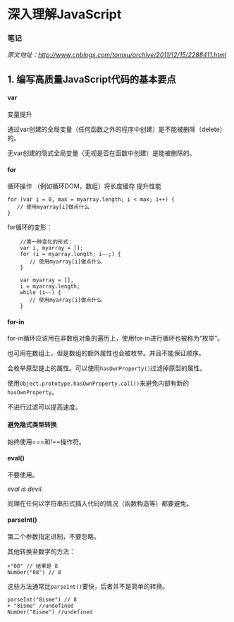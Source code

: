# 深入理解JavaScript

### 笔记

_原文地址：http://www.cnblogs.com/tomxu/archive/2011/12/15/2288411.html_

## 1. 编写高质量JavaScript代码的基本要点

#### var

变量提升

通过var创建的全局变量（任何函数之外的程序中创建）是不能被删除（delete）的。

无var创建的隐式全局变量（无视是否在函数中创建）是能被删除的。

#### for

 循环操作 （例如循环DOM，数组）将长度缓存 提升性能
```
for (var i = 0, max = myarray.length; i < max; i++) {
   // 使用myarray[i]做点什么
}
```

for循环的变形：

```
    //第一种变化的形式：
    var i, myarray = [];
    for (i = myarray.length; i–-;) {
       // 使用myarray[i]做点什么
    }

    var myarray = [],
    i = myarray.length;
    while (i–-) {
       // 使用myarray[i]做点什么
    }
```
#### for-in
for-in循环应该用在非数组对象的遍历上，使用for-in进行循环也被称为“枚举”。

也可用在数组上，但是数组的额外属性也会被枚举。并且不能保证顺序。

会枚举原型链上的属性。可以使用`hasOwnProperty()`过滤掉原型的属性。

使用`Object.prototype.hasOwnProperty.call()`来避免内部有新的`hasOwnProperty`。

不进行过滤可以提高速度。

#### 避免隐式类型转换

始终使用===和!==操作符。

#### eval()

不要使用。

_eval is devil._

同理在任何以字符串形式插入代码的情况（函数构造等）都要避免。

#### parseInt()

第二个参数指定进制，不要忽略。

其他转换至数字的方法：
```
+"08" // 结果是 8
Number("08") // 8
```
这些方法通常比`parseInt()`要快，后者并不是简单的转换。
```
parseInt("8isme") // 8
+ "8isme" //undefined
Number("8isme") //undefined